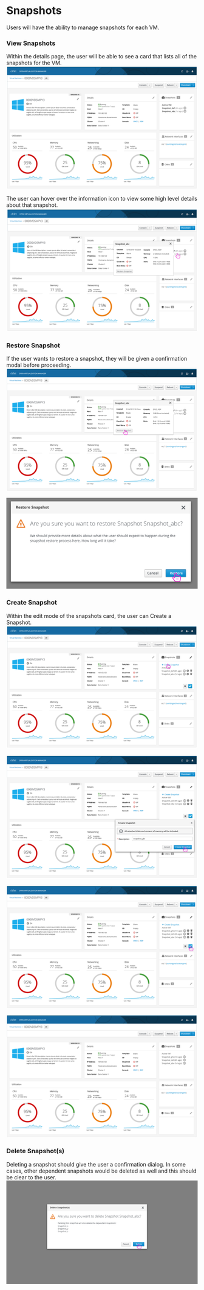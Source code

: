 # Snapshots
Users will have the ability to manage snapshots for each VM.

### View Snapshots
Within the details page, the user will be able to see a card that lists all of the snapshots for the VM.
![snapshots](img/snapshots.png)

The user can hover over the information icon to view some high level details about that snapshot.
![snapshotdetails](img/snapshot-details.png)

### Restore Snapshot
If the user wants to restore a snapshot, they will be given a confirmation modal before proceeding.
![restore](img/restore.png)

![restoreconfirmation](img/restore-confirmation.png)

### Create Snapshot
Within the edit mode of the snapshots card, the user can Create a Snapshot.
![createsnapshot](img/create-snapshot.png)

![createsnapshot2](img/create-snapshot2.png)

![createsnapshot3](img/create-snapshot3.png)

![createsnapshot4](img/create-snapshot4.png)

### Delete Snapshot(s)
Deleting a snapshot should give the user a confirmation dialog. In some cases, other dependent snapshots would be deleted as well and this should be clear to the user.
![deletesnapshot](img/delete-snapshot.png)
